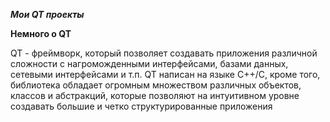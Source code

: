 ***Мои QT проекты***

**Немного о QT**

QT - фреймворк, который позволяет создавать приложения различной сложности с нагроможденными интерфейсами, базами данных, сетевыми интерфейсами и т.п. 
QT написан на языке С++/C, кроме того, библиотека обладает огромным множеством различных объектов, классов и абстракций, которые позволяют на интуитивном уровне создавать большие и четко структурированные приложения
